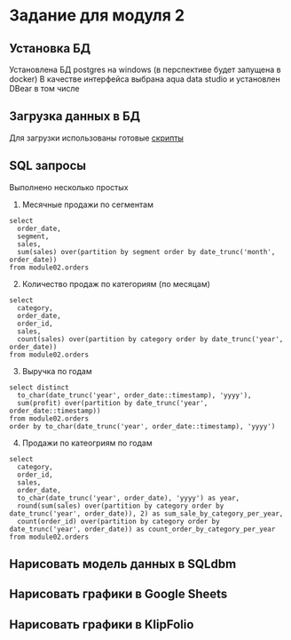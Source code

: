 # Задание для модуля 2

## Установка БД
Установлена БД postgres на windows (в перспективе будет запущена в docker)
В качестве интерфейса выбрана aqua data studio и установлен DBear в том числе

## Загрузка данных в БД
Для загрузки использованы готовые [скрипты](https://github.com/Data-Learn/data-engineering/tree/master/DE-101%20Modules/Module02/DE%20-%20101%20Lab%202.1)

## SQL запросы
Выполнено несколько простых 

1. Месячные продажи по сегментам
```
select
  order_date,
  segment,
  sales,
  sum(sales) over(partition by segment order by date_trunc('month', order_date))
from module02.orders
```
2. Количество продаж по категориям (по месяцам)
```
select 
  category,
  order_date,
  order_id,
  sales,
  count(sales) over(partition by category order by date_trunc('year', order_date))
from module02.orders
```
3. Выручка по годам
```
select distinct
  to_char(date_trunc('year', order_date::timestamp), 'yyyy'),
  sum(profit) over(partition by date_trunc('year', order_date::timestamp))
from module02.orders
order by to_char(date_trunc('year', order_date::timestamp), 'yyyy')
```
4. Продажи по катеогриям по годам
```
select 
  category,
  order_id,
  sales,
  order_date,
  to_char(date_trunc('year', order_date), 'yyyy') as year,
  round(sum(sales) over(partition by category order by date_trunc('year', order_date)), 2) as sum_sale_by_category_per_year,
  count(order_id) over(partition by category order by date_trunc('year', order_date)) as count_order_by_category_per_year
from module02.orders
```

## Нарисовать модель данных в SQLdbm

## Нарисовать графики в Google Sheets

## Нарисовать графики в KlipFolio